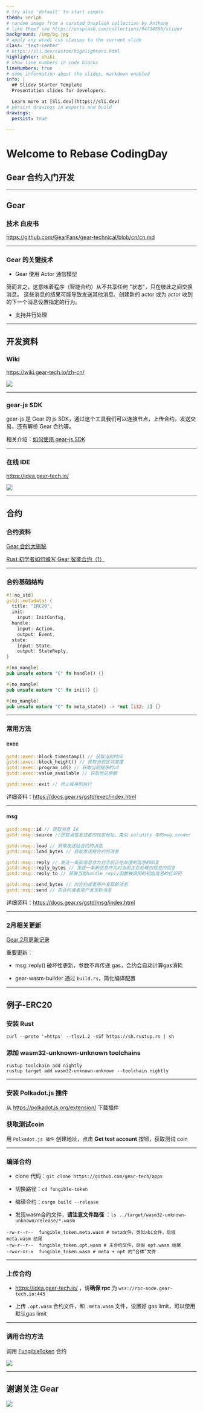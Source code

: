 ```yaml
---
# try also 'default' to start simple
theme: seriph
# random image from a curated Unsplash collection by Anthony
# like them? see https://unsplash.com/collections/94734566/slidev
background: /img/bg.jpg
# apply any windi css classes to the current slide
class: 'text-center'
# https://sli.dev/custom/highlighters.html
highlighter: shiki
# show line numbers in code blocks
lineNumbers: true
# some information about the slides, markdown enabled
info: |
  ## Slidev Starter Template
  Presentation slides for developers.

  Learn more at [Sli.dev](https://sli.dev)
# persist drawings in exports and build
drawings:
  persist: true

---
```


# Welcome to Rebase CodingDay
## Gear 合约入门开发

---

## Gear

### 技术 白皮书

https://github.com/GearFans/gear-technical/blob/cn/cn.md

---

### Gear 的关键技术

- Gear 使用 Actor 通信模型

简而言之，这意味着程序（智能合约）从不共享任何 "状态"，只在彼此之间交换消息。
这些消息的结果可能导致发送其他消息、创建新的 actor 或为 actor 收到的下一个消息设置指定的行为。

- 支持并行处理

---

## 开发资料

### Wiki

https://wiki.gear-tech.io/zh-cn/

![](/img/wiki.png)

---

### gear-js SDK

gear-js 是 Gear 的 js SDK，通过这个工具我们可以连接节点，上传合约，发送交易，还有解析 Gear 合约等。

相关介绍：[如何使用 gear-js SDK](https://mp.weixin.qq.com/s/xwFhLISx2Pdi7p3u4Tn0IA)

---

### 在线 IDE

https://idea.gear-tech.io/

![](/img/ide.png)

---

## 合约

### 合约资料

[Gear 合约大揭秘](https://mp.weixin.qq.com/s/URoDFMWeWZYUEdIKNTZbyg)

[Rust 初学者如何编写 Gear 智能合约（1）](https://mp.weixin.qq.com/s/Yal1kLNcbDijO8iuPmtlaQ)

---

### 合约基础结构

```rust
#![no_std]
gstd::metadata! {
  title: "ERC20",
  init:
    input: InitConfig,
  handle:
    input: Action,
    output: Event,
  state:
    input: State,
    output: StateReply,
}

#[no_mangle]
pub unsafe extern "C" fn handle() {}

#[no_mangle]
pub unsafe extern "C" fn init() {}

#[no_mangle]
pub unsafe extern "C" fn meta_state() -> *mut [i32; 2] {}

```

---

### 常用方法

#### exec

```rust
gstd::exec::block_timestamp() // 获取当前时间
gstd::exec::block_height() // 获取当前区块高度
gstd::exec::program_id() // 获取当前程序的id
gstd::exec::value_available // 获取当前余额

gstd::exec::exit // 终止程序的执行

```

详细资料：https://docs.gear.rs/gstd/exec/index.html

---

#### msg

```rust
gstd::msg::id // 获取消息 Id
gstd::msg::source //获取消息发送者的钱包地址，类似 solidity 中的msg.sender

gstd::msg::load // 获取发送给合约的消息
gstd::msg::load_bytes // 获取发送给合约的消息

gstd::msg::reply // 发送一条新信息作为对当前正在处理的信息的回复
gstd::msg::reply_bytes // 发送一条新信息作为对当前正在处理的信息的回复
gstd::msg::reply_to // 获取当前handle_reply函数被调用的初始信息的标识符

gstd::msg::send_bytes // 向合约或者用户发现新消息
gstd::msg::send // 向合约或者用户发现新消息

```

详细资料：https://docs.gear.rs/gstd/msg/index.html

---

### 2月相关更新

[Gear 2月更新记录](https://mp.weixin.qq.com/s/TpaBXsychE2PgokQzVKcAw)

重要更新：

- msg::reply()
  破坏性更新，参数不再传递 gas，合约会自动计算gas消耗

- gear-wasm-builder
  通过 `build.rs`，简化编译配置

---

## 例子-ERC20

### 安装 Rust

```shell
curl --proto '=https' --tlsv1.2 -sSf https://sh.rustup.rs | sh
```

### 添加 wasm32-unknown-unknown toolchains

```shell
rustup toolchain add nightly
rustup target add wasm32-unknown-unknown --toolchain nightly
```
---

### 安装 Polkadot.js 插件

从 https://polkadot.js.org/extension/ 下载插件

### 获取测试coin

用 `Polkadot.js 插件` 创建地址，点击 **Get test account** 按钮，获取测试 coin

---

### 编译合约

- clone 代码：`git clone https://github.com/gear-tech/apps`

- 切换路径：`cd fungible-token`
- 编译合约：`cargo build --release`
- 发现wasm合约文件，**请注意文件路径** ：`ls ../target/wasm32-unknown-unknown/release/*.wasm`

```shell
-rw-r--r--  fungible_token.meta.wasm # meta文件，类似abi文件，后缀 meta.wasm 结尾
-rw-r--r--  fungible_token.opt.wasm # 主合约文件，后缀 opt.wasm 结尾
-rwxr-xr-x  fungible_token.wasm # meta + opt 的“合体”文件
```

---

### 上传合约

- https://idea.gear-tech.io/ ，请**确保 rpc** 为 `wss://rpc-node.gear-tech.io:443`

- 上传 `.opt.wasm` 合约文件，和 `.meta.wasm` 文件，设置好 gas limit，可以使用默认gas limit

---

### 调用合约方法

调用 [FungibleToken](https://idea.gear-tech.io/program/0x1d6ba8dfe602db9b2b8107832f57abb2422e4afeadefcdc24ce5b1d72fa3e907?node=wss%3A%2F%2Frpc-node.gear-tech.io%3A443) 合约

![](/img/contract.png)

---

## 谢谢关注 Gear

![](/img/end.png)
